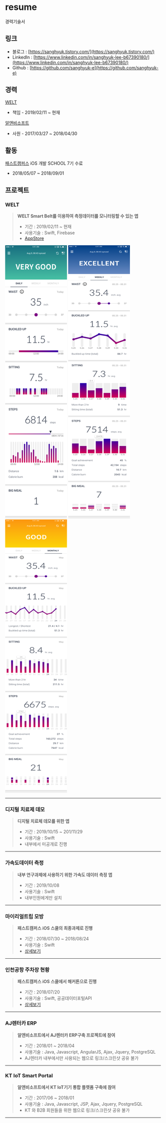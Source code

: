 # resume
경력기술서

## 링크
* 블로그 : [https://sanghyuk.tistory.com/](https://sanghyuk.tistory.com/)
* LinkedIn : [https://www.linkedin.com/in/sanghyuk-lee-b67390180/](https://www.linkedin.com/in/sanghyuk-lee-b67390180/)
* Github : [https://github.com/sanghyuk-e](https://github.com/sanghyuk-e)

## 경력

[WELT](https://www.weltcorp.com/)
* 책임 - 2019/02/11 ~ 현재

[알앤비소프트](https://www.rnbsoft.com/)
* 사원 - 2017/03/27 ~ 2018/04/30

## 활동
[패스트캠퍼스](https://www.fastcampus.co.kr/) iOS 개발 SCHOOL 7기 수료
* 2018/05/07 ~ 2018/09/01

## 프로젝트

### WELT
>**WELT Smart Belt를 이용하여 측정데이터를 모니터링할 수 있는 앱**
>* 기간 : 2019/02/11 ~ 현재
>* 사용기술 : Swift, Firebase
>* [AppStore](https://apps.apple.com/kr/app/welt/id1199426384)

<img src="https://github.com/sanghyuk-e/resume/blob/master/image/Welt01.png" width="200" height="881">  <img src="https://github.com/sanghyuk-e/resume/blob/master/image/Welt02.png" width="200" height="881">  <img src="https://github.com/sanghyuk-e/resume/blob/master/image/Welt03.png" width="200" height="881">

***

### 디지털 치료제 데모
>**디지털 치료체 데모를 위한 앱**
>* 기간 : 2019/10/15 ~ 201/11/29
>* 사용기술 : Swift
>* 내부에서 미공개로 진행
***

### 가속도데이터 측정
>**내부 연구과제에 사용하기 위한 가속도 데이터 측정 앱**
>* 기간 : 2019/10/08
>* 사용기술 : Swift
>* 내부인원에게만 설치
***

### 마이리얼트립 모방
>**패스트캠퍼스 iOS 스쿨의 최종과제로 진행**
>* 기간 : 2018/07/30 ~ 2018/08/24
>* 사용기술 : Swift
>* [상세보기](https://github.com/sanghyuk-e/MyRealTrip_Project)
***

### 인천공항 주차장 현황
>**패스트캠퍼스 iOS 스쿨에서 해커톤으로 진행**
>* 기간 : 2018/07/20
>* 사용기술 : Swift, 공공데이터포털API
>* [상세보기](https://github.com/sanghyuk-e/hackathon/blob/master/README.md)
***

### AJ렌터카 ERP
>**알앤비소프트에서 AJ렌터카 ERP구축 프로젝트에 참여**
>* 기간 : 2018/01 ~ 2018/04
>* 사용기술 : Java, Javascript, AngularJS, Ajax, Jquery, PostgreSQL
>* AJ렌터카 내부에서만 사용되는 웹으로 링크/스크린샷 공유 불가
***

### KT IoT Smart Portal 
>**알앤비소프트에서 KT IoT기기 통합 플랫폼 구축에 참여**
>* 기간 : 2017/06 ~ 2018/01
>* 사용기술 : Java, Javascript, JSP, Ajax, Jquery, PostgreSQL
>* KT 와 B2B 회원들을 위한 웹으로 링크/스크린샷 공유 불가
***

